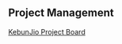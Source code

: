 ## Project Management
[KebunJio Project Board](https://github.com/users/MAzrilHello/projects/2/views/1)
